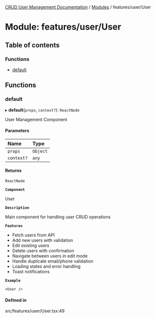 [CRUD User Management Documentation](../README.md) / [Modules](../modules.md) / features/user/User

# Module: features/user/User

## Table of contents

### Functions

- [default](features_user_User.md#default)

## Functions

### default

▸ **default**(`props`, `context?`): `ReactNode`

User Management Component

#### Parameters

| Name | Type |
| :------ | :------ |
| `props` | `Object` |
| `context?` | `any` |

#### Returns

`ReactNode`

**`Component`**

User

**`Description`**

Main component for handling user CRUD operations

**`Features`**

- Fetch users from API
- Add new users with validation
- Edit existing users
- Delete users with confirmation
- Navigate between users in edit mode
- Handle duplicate email/phone validation
- Loading states and error handling
- Toast notifications

**`Example`**

```tsx
<User />
```

#### Defined in

src/features/user/User.tsx:49
